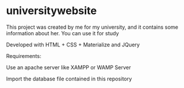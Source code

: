 # universitywebsite
This project was created by me for my university, and it contains some information about her. You can use it for study

Developed with HTML + CSS + Materialize and JQuery

Requirements:

Use an apache server like XAMPP or WAMP Server

Import the database file contained in this repository

